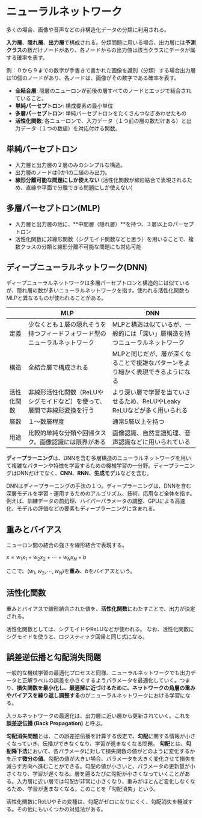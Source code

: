 <script type="text/javascript" async src="https://cdnjs.cloudflare.com/ajax/libs/mathjax/3.2.2/es5/tex-mml-chtml.min.js">
</script>
<script type="text/x-mathjax-config">
 MathJax.Hub.Config({
 tex2jax: {
 inlineMath: [['$', '$'] ],
 displayMath: [ ['$$','$$'], ["\\[","\\]"] ]
 }
 });
</script>

# ニューラルネットワーク

多くの場合、画像や音声などの非構造化データの分類に利用される。

**入力層**、**隠れ層**、**出力層**で構成される。分類問題に用いる場合、出力層には**予測クラス**の数だけノードがあり、各ノードからの出力値は該当クラスにデータが属する確率を表す。

例：０から９までの数字が手書きで書かれた画像を識別（分類）する場合出力層は10個のノードがあり、各ノードは、画像がその数字である確率を表す。

- **全結合層**: 隠層のニューロンが前後の層すべてのノードとエッジで結合されていること。
- **単純パーセプトロン**: 構成要素の最小単位
- **多層パーセプトロン**: 単純パーセプトロンをたくさんつなぎあわせたもの
- **活性化関数**: 各ニューロンで、入力データ（１つ前の層の数だけある）と出力データ（１つの数値）を対応付ける関数。

## 単純パーセプトロン

- 入力層と出力層の２層のみのシンプルな構造。
- 出力層のノードは0か1の二値のみ出力。
- **線形分離可能な問題にしか使えない** (活性化関数が線形結合で表現されるため、直線や平面で分離できる問題にしか使えない)

## 多層パーセプトロン(MLP)

- 入力層と出力層の他に、**中間層（隠れ層）**を持つ、３層以上のパーセプトロン
- 活性化関数に非線形関数（シグモイド関数などと思う）を用いることで、複数クラスの分類と線形分離不可能な問題にも対応可能

## ディープニューラルネットワーク(DNN)

ディープニューラルネットワークは多層パーセプトロンと構造的には似ているが、隠れ層の数が多いニューラルネットワークを指す。使われる活性化関数もMLPと異なるものが使われることがある。

|  |MLP|DNN|
|--|---|---|
|定義|少なくとも１層の隠れそうを持つフィードフォワード型のニューラルネットワーク|MLPと構造は似ているが、一般的には「深い」層構造を持つニューラルネットワーク|
|構造|全結合層で構成される|MLPと同じだが、層が深くなることで複雑なパターンをより細かく表現できるようになる|
|活性化関数|非線形活性化関数（ReLUやシグモイドなど）を使って、層間で非線形変換を行う|より深い層で学習を当ていさせるため、ReLUやLeaky ReLUなどが多く用いられる|
|層数|１〜数層程度|通常5層以上を持つ|
|用途|比較的単純な分類や回帰タスク。画像認識には限界がある|画像認識、自然言語処理、音声認識などに用いられている|

**ディープラーニング**は、DNNを含む多層構造のニューラルネットワークを用いて複雑なパターンや特徴を学習するための機械学習の一分野。ディープラーニングはDNNだけでなく、**CNN**、**RNN**、**生成モデル**などを含む。

DNNはディープラーニングの手法の１つ。ディープラーニングは、DNNを含む深層モデルを学習・運用するためのアルゴリズム、技術、応用など全体を指す。例えば、訓練データの前処理、ハイパーパラメータの調整、GPUによる高速化、モデルの評価などの要素もディープラーニングに含まれる。

## 重みとバイアス

ニューロン間の結合の強さを線形結合で表現する。

$x = w_1x_1 + w_2x_2 + \cdots + w_Nx_N + b$

ここで、$(w_1, w_2, \cdots, w_N)$を**重み**、$b$をバイアスという。

## 活性化関数

重みとバイアスで線形結合された値を、**活性化関数**にわたすことで、出力が決定される。

活性化関数としては、シグモイドやReLUなどが使われる。
なお、活性化関数にシグモイドを使うと、ロジスティック回帰と同じ式になる。

## 誤差逆伝播と勾配消失問題

一般的な機械学習の最適化プロセスと同様、ニューラルネットワークでも出力データと正解ラベルの誤差を小さくするようパラメータを最適化していく。つまり、**損失関数を最小化し、最適解に近づけるために、ネットワークの角層の重みやバイアスを繰り返し調整する**のがニューラルネットワークにおける学習になる。

入ラルネットワークの最適化は、出力層に近い層から更新されていく。これを **誤差逆伝播 (Back Propagation)** と呼ぶ。

**勾配消失問題**とは、この誤差逆伝播を計算する仮定で、**勾配**に関する情報が小さくなっていき、伝播ができなくなり、学習が進まなくなる問題。
**勾配**とは、**勾配降下法**において、各パラメータに対して損失関数の値がどのように変化するかを示す**微分の値**。勾配の値が大きい場合、パラメータを大きく変化させて損失を減らす方向へ進むことができる。勾配の値が小さいと、パラメータの更新量が小さくなり、学習が遅くなる。層を遡るたびに勾配が小さくなっていくことがある。入力層に近い層では勾配が非常に小さくなり、重みがほとんど変化しなくなるため、学習が進まなくなる。このことを「勾配消失」という。

活性化関数にReLUやその変種は、勾配がゼロになりにくく、勾配消失を軽減する。その他にもいくつかの対処法がある。
